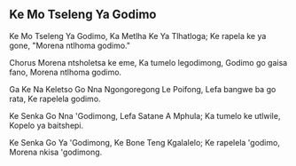 ## Ke Mo Tseleng Ya Godimo

Ke Mo Tseleng Ya Godimo, Ka Metlha Ke Ya Tlhatloga;
Ke rapela ke ya gone, "Morena ntlhoma godimo."

Chorus
Morena ntsholetsa ke eme, Ka tumelo legodimong,
Godimo go gaisa fano, Morena ntlhoma godimo.

Ga Ke Na Keletso Go Nna Ngongoregong Le Poifong,
Lefa bangwe ba go rata, Ke rapelela godimo.

Ke Senka Go Nna 'Godimong, Lefa Satane A Mphula;
Ka tumelo ke utlwile, Kopelo ya baitshepi.

Ke Senka Go Ya 'Godimong, Ke Bone Teng Kgalalelo;
Ke rapelela 'godimo, Morena nkisa 'godimong.

